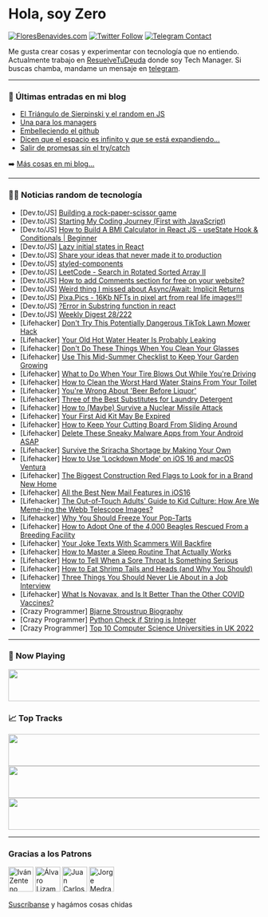 # Hola, soy Zero

[![FloresBenavides.com](https://img.shields.io/website?down_message=oops&label=MiBlog&style=for-the-badge&up_message=online&url=https%3A%2F%2Ffloresbenavides.com)](https://floresbenavides.com) [![Twitter Follow](https://img.shields.io/twitter/follow/ZeroDragon?color=%231DA1F2&label=Follow&logo=twitter&logoColor=ffffff&style=for-the-badge)](https://twitter.com/zerodragon) [![Telegram Contact](https://img.shields.io/badge/escr%C3%ADbeme-ZeroDragon-%2326A5E4?style=for-the-badge&logo=telegram)](https://t.me/zerodragon)

Me gusta crear cosas y experimentar con tecnología que no entiendo.
Actualmente trabajo en [ResuelveTuDeuda](http://github.com/resuelve) donde soy Tech Manager.
Si buscas chamba, mandame un mensaje en [telegram](https://t.me/zerodragon).

---

### 📕 Últimas entradas en mi blog
<!-- BLOG-POST-LIST:START -->
- [El Triángulo de Sierpinski y el random en JS](https://floresbenavides.com/el-triangulo-de-sierpinski-y-el-random-en-js/)
- [Una para los managers](https://floresbenavides.com/una-para-los-managers/)
- [Embelleciendo el github](https://floresbenavides.com/embelleciendo-el-github/)
- [Dicen que el espacio es infinito y que se está expandiendo…](https://floresbenavides.com/dicen-que-el-espacio-es-infinito-y-que-se-esta-expandiendo/)
- [Salir de promesas sin el try/catch](https://floresbenavides.com/salir-de-promesas-sin-el-try-catch/)
<!-- BLOG-POST-LIST:END -->

➡️ [Más cosas en mi blog...](https://floresbenavides.com)

---

### 👨‍💻 Noticias random de tecnología
<!-- TECH-POSTS:START -->
- [Dev.to/JS] [Building a rock-paper-scissor game](https://dev.to/muedgar/building-a-rock-paper-scissor-game-l5k)
- [Dev.to/JS] [Starting My Coding Journey &lpar;First with JavaScript&rpar;](https://dev.to/vassovass/starting-my-coding-journey-first-with-javascript-2kf)
- [Dev.to/JS] [How to Build A BMI Calculator in React JS - useState Hook &amp; Conditionals | Beginner](https://dev.to/ziontutorial/how-to-build-a-bmi-calculator-in-react-js-usestate-hook-conditionals-beginner-44ah)
- [Dev.to/JS] [Lazy initial states in React](https://dev.to/angelmm/lazy-initial-states-in-react-1ca4)
- [Dev.to/JS] [Share your ideas that never made it to production](https://dev.to/janeori/share-your-ideas-that-never-made-it-to-production-1ckl)
- [Dev.to/JS] [styled-components](https://dev.to/samanthaelainef/styled-components-3d4g)
- [Dev.to/JS] [LeetCode - Search in Rotated Sorted Array II](https://dev.to/_alkesh26/leetcode-search-in-rotated-sorted-array-ii-22b5)
- [Dev.to/JS] [How to add Comments section for free on your website?](https://dev.to/yashkapure06/how-to-add-comments-section-for-free-on-your-website-49n5)
- [Dev.to/JS] [Weird thing I missed about Async/Await: Implicit Returns](https://dev.to/aderchox/weird-thing-i-missed-about-asyncawait-implicit-returns-131m)
- [Dev.to/JS] [Pixa.Pics - 16Kb NFTs in pixel art from real life images!!!](https://dev.to/vipertechofficial/pixapics-16kb-nfts-in-pixel-art-from-real-life-images-lhp)
- [Dev.to/JS] [?Error in Substring function in react](https://dev.to/hamsof/substring-function-in-react-5daa)
- [Dev.to/JS] [Weekly Digest 28/222](https://dev.to/marcobiedermann/weekly-digest-28222-29h0)
- [Lifehacker] [Don&#39;t Try This Potentially Dangerous TikTok Lawn Mower Hack](https://lifehacker.com/dont-try-this-potentially-dangerous-tiktok-lawn-mower-h-1849183894)
- [Lifehacker] [Your Old Hot Water Heater Is Probably Leaking](https://lifehacker.com/your-old-hot-water-heater-is-probably-leaking-1849183869)
- [Lifehacker] [Don&#39;t Do These Things When You Clean Your Glasses](https://lifehacker.com/dont-do-these-things-when-you-clean-your-glasses-1849183886)
- [Lifehacker] [Use This Mid-Summer Checklist to Keep Your Garden Growing](https://lifehacker.com/use-this-mid-summer-checklist-to-keep-your-garden-growi-1849184002)
- [Lifehacker] [What to Do When Your Tire Blows Out While You&#39;re Driving](https://lifehacker.com/what-to-do-when-your-tire-blows-out-while-youre-driving-1849184011)
- [Lifehacker] [How to Clean the Worst Hard Water Stains From Your Toilet](https://lifehacker.com/how-to-clean-the-worst-hard-water-stains-from-your-toil-1849184056)
- [Lifehacker] [You&#39;re Wrong About &#39;Beer Before Liquor&#39;](https://lifehacker.com/youre-wrong-about-beer-before-liquor-1849184328)
- [Lifehacker] [Three of the Best Substitutes for Laundry Detergent](https://lifehacker.com/three-of-the-best-substitutes-for-laundry-detergent-1849184346)
- [Lifehacker] [How to &lpar;Maybe&rpar; Survive a Nuclear Missile Attack](https://lifehacker.com/how-to-maybe-survive-a-nuclear-missile-attack-1849183192)
- [Lifehacker] [Your First Aid Kit May Be Expired](https://lifehacker.com/your-first-aid-kit-may-be-expired-1849183977)
- [Lifehacker] [How to Keep Your Cutting Board From Sliding Around](https://lifehacker.com/how-to-keep-your-cutting-board-from-sliding-around-1849180398)
- [Lifehacker] [Delete These Sneaky Malware Apps from Your Android ASAP](https://lifehacker.com/delete-these-sneaky-malware-apps-from-your-android-asap-1849182983)
- [Lifehacker] [Survive the Sriracha Shortage by Making Your Own](https://lifehacker.com/survive-the-sriracha-shortage-by-making-your-own-1849183082)
- [Lifehacker] [How to Use &#39;Lockdown Mode&#39; on iOS 16 and macOS Ventura](https://lifehacker.com/how-to-use-lockdown-mode-on-ios-16-and-macos-ventura-1849179969)
- [Lifehacker] [The Biggest Construction Red Flags to Look for in a Brand New Home](https://lifehacker.com/the-biggest-construction-red-flags-to-look-for-in-a-bra-1849182688)
- [Lifehacker] [All the Best New Mail Features in iOS16](https://lifehacker.com/all-the-best-new-mail-features-in-ios16-1849181818)
- [Lifehacker] [The Out-of-Touch Adults&#39; Guide to Kid Culture: How Are We Meme-ing the Webb Telescope Images?](https://lifehacker.com/the-out-of-touch-adults-guide-to-kid-culture-how-are-w-1849181285)
- [Lifehacker] [Why You Should Freeze Your Pop-Tarts](https://lifehacker.com/why-you-should-freeze-your-pop-tarts-1849180329)
- [Lifehacker] [How to Adopt One of the 4,000 Beagles Rescued From a Breeding Facility](https://lifehacker.com/how-to-adopt-one-of-the-4-000-beagles-rescued-from-a-br-1849180318)
- [Lifehacker] [Your Joke Texts With Scammers Will Backfire](https://lifehacker.com/your-joke-texts-with-scammers-will-backfire-1849178959)
- [Lifehacker] [How to Master a Sleep Routine That Actually Works](https://lifehacker.com/how-to-master-a-sleep-routine-that-actually-works-1849180354)
- [Lifehacker] [How to Tell When a Sore Throat Is Something Serious](https://lifehacker.com/how-to-tell-when-a-sore-throat-is-something-serious-1849180168)
- [Lifehacker] [How to Eat Shrimp Tails and Heads &lpar;and Why You Should&rpar;](https://lifehacker.com/how-to-eat-shrimp-tails-and-heads-and-why-you-should-1849179239)
- [Lifehacker] [Three Things You Should Never Lie About in a Job Interview](https://lifehacker.com/three-things-you-should-never-lie-about-in-a-job-interv-1849179570)
- [Lifehacker] [What Is Novavax, and Is It Better Than the Other COVID Vaccines?](https://lifehacker.com/what-is-novavax-and-is-it-better-than-the-other-covid-1849179412)
- [Crazy Programmer] [Bjarne Stroustrup Biography](https://www.thecrazyprogrammer.com/2022/07/bjarne-stroustrup-biography.html)
- [Crazy Programmer] [Python Check if String is Integer](https://www.thecrazyprogrammer.com/2022/07/python-check-if-string-is-integer.html)
- [Crazy Programmer] [Top 10 Computer Science Universities in UK 2022](https://www.thecrazyprogrammer.com/2022/07/computer-science-universities-in-uk.html)<!-- TECH-POSTS:END -->

---

### 🎵 Now Playing
<a href="https://spotify-now-playing-dun.vercel.app/now-playing?open"><img src="https://spotify-now-playing-dun.vercel.app/now-playing" width="540" height="64"></a>

### 📈 Top Tracks
<a href="https://spotify-now-playing-dun.vercel.app/top-tracks?i=1&open"><img src="https://spotify-now-playing-dun.vercel.app/top-tracks?i=1" width="540" height="64"></a>
<a href="https://spotify-now-playing-dun.vercel.app/top-tracks?i=2&open"><img src="https://spotify-now-playing-dun.vercel.app/top-tracks?i=2" width="540" height="64"></a>
<a href="https://spotify-now-playing-dun.vercel.app/top-tracks?i=3&open"><img src="https://spotify-now-playing-dun.vercel.app/top-tracks?i=3" width="540" height="64"></a>

---

### Gracias a los Patrons
[<img src="https://avatars.githubusercontent.com/u/243380?v=4" alt="Iván Zenteno" width="50px">](https://github.com/k001) [<img src="https://avatars.githubusercontent.com/u/19955639?v=4" alt="Álvaro Lizama" width="50px">](https://github.com/alvarolizama) [<img src="https://avatars.githubusercontent.com/u/2718753?v=4" alt="Juan Carlos Ruiz" width="50px">](https://github.com/JuanCrg90) [<img src="https://avatars.githubusercontent.com/u/37025?v=4" alt="Jorge Medrano" width="50px">](https://github.com/h1pp1e) 

[Suscríbanse](https://www.patreon.com/zerodragon) y hagámos cosas chidas

